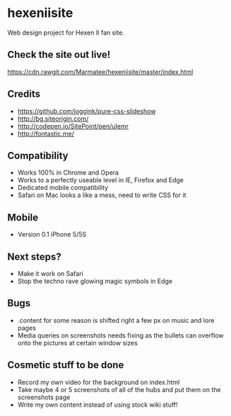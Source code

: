 # hexeniisite
Web design project for Hexen II fan site.

## Check the site out live!
https://cdn.rawgit.com/Marmatee/hexeniisite/master/index.html

## Credits
- https://github.com/joggink/pure-css-slideshow
- http://bg.siteorigin.com/
- http://codepen.io/SitePoint/pen/uIemr
- http://fontastic.me/

## Compatibility
- Works 100% in Chrome and Opera
- Works to a perfectly useable level in IE, Firefox and Edge
- Dedicated mobile compatibility
- Safari on Mac looks a like a mess, need to write CSS for it

## Mobile
- Version 0.1 iPhone 5/5S

## Next steps?
- Make it work on Safari
- Stop the techno rave glowing magic symbols in Edge

## Bugs
- .content for some reason is shifted right a few px on music and lore pages
- Media queries on screenshots needs fixing as the bullets can overflow onto the pictures at certain window sizes

## Cosmetic stuff to be done
- Record my own video for the background on index.html
- Take maybe 4 or 5 screenshots of all of the hubs and put them on the screenshots page
- Write my own content instead of using stock wiki stuff!
